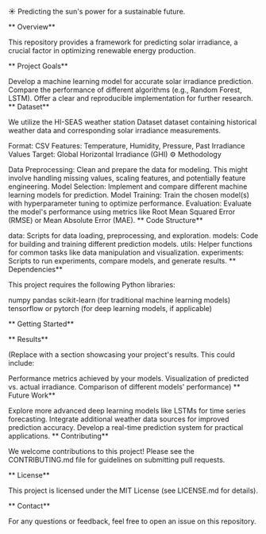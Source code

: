 ☀️ Predicting the sun's power for a sustainable future.

**  Overview**

This repository provides a framework for predicting solar irradiance, a crucial factor in optimizing renewable energy production.

**  Project Goals**

Develop a machine learning model for accurate solar irradiance prediction.
Compare the performance of different algorithms (e.g., Random Forest, LSTM).
Offer a clear and reproducible implementation for further research.
**  Dataset**

We utilize the HI-SEAS weather station Dataset dataset containing historical weather data and corresponding solar irradiance measurements.

Format: CSV
Features: Temperature, Humidity, Pressure, Past Irradiance Values
Target: Global Horizontal Irradiance (GHI)
⚙️  Methodology

Data Preprocessing: Clean and prepare the data for modeling. This might involve handling missing values, scaling features, and potentially feature engineering.
Model Selection: Implement and compare different machine learning models for prediction.
Model Training: Train the chosen model(s) with hyperparameter tuning to optimize performance.
Evaluation: Evaluate the model's performance using metrics like Root Mean Squared Error (RMSE) or Mean Absolute Error (MAE).
**  Code Structure**

data: Scripts for data loading, preprocessing, and exploration.
models: Code for building and training different prediction models.
utils: Helper functions for common tasks like data manipulation and visualization.
experiments: Scripts to run experiments, compare models, and generate results.
**  Dependencies**

This project requires the following Python libraries:

numpy
pandas
scikit-learn (for traditional machine learning models)
tensorflow or pytorch (for deep learning models, if applicable)

**  Getting Started**


**  Results**

(Replace with a section showcasing your project's results. This could include:

Performance metrics achieved by your models.
Visualization of predicted vs. actual irradiance.
Comparison of different models' performance)
**  Future Work**

Explore more advanced deep learning models like LSTMs for time series forecasting.
Integrate additional weather data sources for improved prediction accuracy.
Develop a real-time prediction system for practical applications.
**  Contributing**

We welcome contributions to this project! Please see the CONTRIBUTING.md file for guidelines on submitting pull requests.

**  License**

This project is licensed under the MIT License (see LICENSE.md for details).

** Contact**

For any questions or feedback, feel free to open an issue on this repository.
